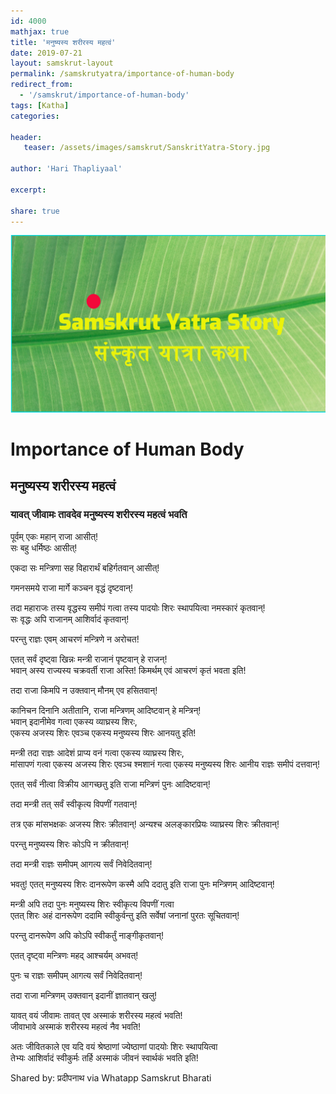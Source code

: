 ```yaml
---
id: 4000    
mathjax: true
title: 'मनुष्यस्य शरीरस्य महत्वं'
date: 2019-07-21
layout: samskrut-layout 
permalink: /samskrutyatra/importance-of-human-body
redirect_from: 
  - '/samskrut/importance-of-human-body'
tags: [Katha]
categories:

header:
   teaser: /assets/images/samskrut/SanskritYatra-Story.jpg

author: 'Hari Thapliyaal'

excerpt:

share: true
---
```


![](/assets/images/samskrut/SanskritYatra-Story.jpg)

# Importance of Human Body
##  मनुष्यस्य शरीरस्य महत्वं

### यावत् जीवामः तावदेव मनुष्यस्य शरीरस्य महत्वं भवति  
पूर्वम् एकः महान् राजा आसीत्!  
सः बहु धर्मिष्ठः आसीत्!

एकदा सः मन्त्रिणा सह विहारार्थं बहिर्गतवान् आसीत्!

गमनसमये राजा मार्गे कञ्चन  वृद्धं दृष्टवान्!

तदा महाराजः तस्य वृद्धस्य समीपं गत्वा तस्य पादयोः शिरः स्थापयित्वा नमस्कारं कृतवान्!  
सः वृद्धः अपि राजानम् आशिर्वादं कृतवान्!

परन्तु राज्ञः एवम् आचरणं मन्त्रिणे न अरोचत!

एतत् सर्वं दृष्ट्वा खिन्नः मन्त्री राजानं पृष्टवान् हे राजन्!  
भवान् अस्य राज्यस्य चक्रवर्ती राजा अस्ति! किमर्थम् एवं आचरणं कृतं भवता इति!

तदा राजा किमपि न उक्तवान् मौनम् एव हसितवान्!

कानिचन दिनानि अतीतानि, राजा मन्त्रिणम् आदिष्टवान् हे मन्त्रिन्!  
भवान् इदानीमेव गत्वा एकस्य व्याघ्रस्य शिरः,  
एकस्य अजस्य शिरः एवञ्च एकस्य मनुष्यस्य शिरः आनयतु इति!

मन्त्री तदा राज्ञः आदेशं प्राप्य वनं गत्वा एकस्य व्याघ्रस्य शिरः,  
मांसापणं गत्वा एकस्य अजस्य शिरः एवञ्च श्मशानं गत्वा एकस्य मनुष्यस्य शिरः आनीय राज्ञः समीपं दत्तवान्!

एतत् सर्वं नीत्वा विक्रीय आगच्छतु इति राजा मन्त्रिणं पुनः आदिष्टवान्!

तदा मन्त्री तत् सर्वं स्वीकृत्य विपणीं गतवान्!

तत्र एक मांसभक्षकः अजस्य शिरः क्रीतवान्!
अन्यश्च अलङ्कारप्रियः व्याघ्रस्य शिरः क्रीतवान्!

परन्तु मनुष्यस्य शिरः कोऽपि न क्रीतवान्!

तदा मन्त्री राज्ञः समीपम् आगत्य सर्वं निवेदितवान्!

भवतु! एतत् मनुष्यस्य शिरः दानरूपेण कस्मै अपि ददातु इति राजा पुनः मन्त्रिणम् आदिष्टवान्!

मन्त्री अपि तदा पुनः मनुष्यस्य शिरः स्वीकृत्य विपणीं गत्वा  
एतत् शिरः अहं दानरूपेण ददामि स्वीकुर्वन्तु इति सर्वेषां जनानां पुरतः सूचितवान्!

परन्तु दानरूपेण अपि कोऽपि स्वीकर्तुं नाङ्गीकृतवान्!

एतत् दृष्ट्वा मन्त्रिणः महद् आश्चर्यम् अभवत्!

पुनः च राज्ञः समीपम् आगत्य सर्वं निवेदितवान्!

तदा राजा मन्त्रिणम् उक्तवान् इदानीं ज्ञातवान् खलु!

यावत् वयं जीवामः तावत् एव अस्माकं शरीरस्य महत्वं भवति!  
जीवाभावे अस्माकं शरीरस्य महत्वं नैव भवति!

अतः जीवितकाले एव यदि वयं श्रेष्ठाणां ज्येष्ठाणां पादयोः शिरः स्थापयित्वा  
तेभ्यः आशिर्वादं स्वीकुर्मः तर्हि अस्माकं जीवनं स्वार्थकं भवति इति!

Shared by: प्रदीपनाथ via Whatapp
Samskrut Bharati 
